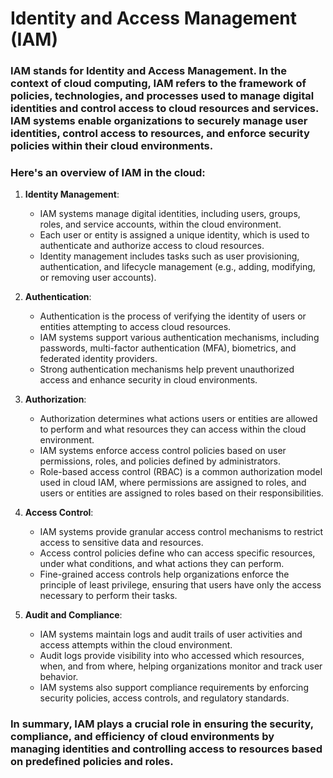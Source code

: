 # Identity and Access Management (IAM)

### IAM stands for Identity and Access Management. In the context of cloud computing, IAM refers to the framework of policies, technologies, and processes used to manage digital identities and control access to cloud resources and services. IAM systems enable organizations to securely manage user identities, control access to resources, and enforce security policies within their cloud environments.

### Here's an overview of IAM in the cloud:

1. **Identity Management**:
   - IAM systems manage digital identities, including users, groups, roles, and service accounts, within the cloud environment.
   - Each user or entity is assigned a unique identity, which is used to authenticate and authorize access to cloud resources.
   - Identity management includes tasks such as user provisioning, authentication, and lifecycle management (e.g., adding, modifying, or removing user accounts).

2. **Authentication**:
   - Authentication is the process of verifying the identity of users or entities attempting to access cloud resources.
   - IAM systems support various authentication mechanisms, including passwords, multi-factor authentication (MFA), biometrics, and federated identity providers.
   - Strong authentication mechanisms help prevent unauthorized access and enhance security in cloud environments.

3. **Authorization**:
   - Authorization determines what actions users or entities are allowed to perform and what resources they can access within the cloud environment.
   - IAM systems enforce access control policies based on user permissions, roles, and policies defined by administrators.
   - Role-based access control (RBAC) is a common authorization model used in cloud IAM, where permissions are assigned to roles, and users or entities are assigned to roles based on their responsibilities.

4. **Access Control**:
   - IAM systems provide granular access control mechanisms to restrict access to sensitive data and resources.
   - Access control policies define who can access specific resources, under what conditions, and what actions they can perform.
   - Fine-grained access controls help organizations enforce the principle of least privilege, ensuring that users have only the access necessary to perform their tasks.

5. **Audit and Compliance**:
   - IAM systems maintain logs and audit trails of user activities and access attempts within the cloud environment.
   - Audit logs provide visibility into who accessed which resources, when, and from where, helping organizations monitor and track user behavior.
   - IAM systems also support compliance requirements by enforcing security policies, access controls, and regulatory standards.

### In summary, IAM plays a crucial role in ensuring the security, compliance, and efficiency of cloud environments by managing identities and controlling access to resources based on predefined policies and roles.

